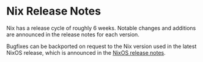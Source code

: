 # Nix Release Notes

Nix has a release cycle of roughly 6 weeks.
Notable changes and additions are announced in the release notes for each version.

Bugfixes can be backported on request to the Nix version used in the latest NixOS release, which is announced in the [NixOS release notes](https://nixos.org/manual/nixos/stable/release-notes.html#ch-release-notes).

